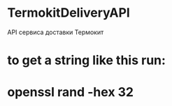 # TermokitDeliveryAPI
API сервиса доставки Термокит


# to get a string like this run:
# openssl rand -hex 32